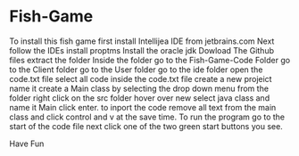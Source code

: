 # Fish-Game
To install this fish game first install Intellijea IDE from jetbrains.com
Next follow the IDEs install proptms 
Install the oracle jdk 
Dowload The Github files extract the folder
Inside the folder go to the Fish-Game-Code Folder go to the Client folder go to the User folder go to the ide folder open the code.txt file select all code inside the code.txt file create a new projeict name it create a Main class by selecting the drop down menu from the folder right click on the src folder hover over new select java class and name it Main click enter. to inport the code remove all text from the main class and click control and v at the save time. To run the program go to the start of the code file next click one of the two green start buttons you see.







Have Fun
